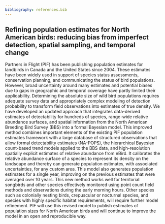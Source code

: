 ```yaml
---
bibliography: references.bib
---
```


## Refining population estimates for North American birds: reducing bias from imperfect detection, spatial sampling, and temporal change

Partners in Flight (PIF) has been publishing population estimates for landbirds in Canada and the United States since 2004. These estimates have been widely used in support of species status assessments, conservation planning, and communicating the status of bird populations. However, broad uncertainty around many estimates and potential biases due to gaps in geographic and temporal coverage have partly limited their applicability. Determining the absolute size of wild bird populations requires adequate survey data and appropriately complex modeling of detection probability to transform field observations into estimates of true density. We have developed an updated approach that integrates data-derived estimates of detectability for hundreds of species, range-wide relative abundance surfaces, and spatial information from the North American Breeding Bird Survey (BBS) into a formal Bayesian model. This improved method combines important elements of the existing PIF population estimates framework with a large database of structured observations that allow formal detectability estimates (NA-POPS), the hierarchical Bayesian count-based trend models applied to the BBS data, and high-resolution spatially explicit estimates of relative abundance from eBird. It calibrates the relative abundance surface of a species to represent its density on the landscape and thereby can generate population estimates, with associated uncertainties, for any custom area. This model also generates population estimates for a single year, improving on the previous estimates that were averaged over 10 years. This new method works well for territorial songbirds and other species effectively monitored using point count field methods and observations during the early morning hours. Other species such as colonially nesting birds, crepuscular or nocturnal species, and species with highly specific habitat requirements, will require further model refinement. PIF will use this revised model to publish estimates of population sizes for North American birds and will continue to improve the model in an open and reproducible way. 
